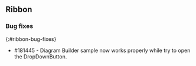 ## Ribbon

### Bug fixes
{:#ribbon-bug-fixes}

* \#181445 - Diagram Builder sample now works properly while try to open the DropDownButton.